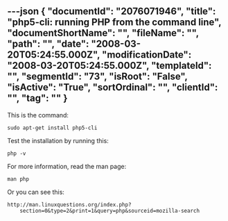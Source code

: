 ---json
{
  "documentId": "2076071946",
  "title": "php5-cli: running PHP from the command line",
  "documentShortName": "",
  "fileName": "",
  "path": "",
  "date": "2008-03-20T05:24:55.000Z",
  "modificationDate": "2008-03-20T05:24:55.000Z",
  "templateId": "",
  "segmentId": "73",
  "isRoot": "False",
  "isActive": "True",
  "sortOrdinal": "",
  "clientId": "",
  "tag": ""
}
---

This is the command:

    sudo apt-get install php5-cli

Test the installation by running this:

    php -v

For more information, read the man page:

    man php

Or you can see this:

    http://man.linuxquestions.org/index.php?
        section=0&type=2&print=1&query=php&sourceid=mozilla-search
